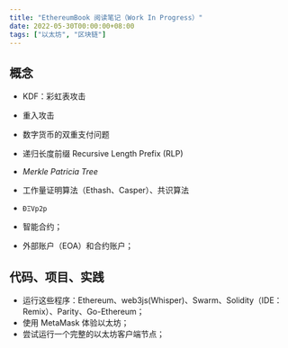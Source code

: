 ```yaml
---
title: "EthereumBook 阅读笔记（Work In Progress）"
date: 2022-05-30T00:00:00+08:00
tags: ["以太坊", "区块链"]
---
```


## 概念

- KDF：彩虹表攻击
- 重入攻击
- 数字货币的双重支付问题
- 递归长度前缀 Recursive Length Prefix (RLP)

- *Merkle Patricia Tree*

- 工作量证明算法（Ethash、Casper）、共识算法
- `ÐΞVp2p`
- 智能合约；
- 外部账户（EOA）和合约账户；

## 代码、项目、实践

- 运行这些程序：Ethereum、web3js(Whisper)、Swarm、Solidity（IDE：Remix）、Parity、Go-Ethereum；
- 使用 MetaMask 体验以太坊；
- 尝试运行一个完整的以太坊客户端节点；

